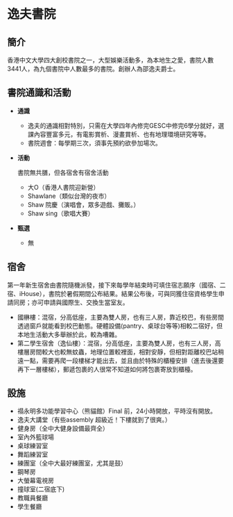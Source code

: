 # 逸夫書院

## 簡介

香港中文大學四大創校書院之一，大型娛樂活動多，為本地生之愛，書院人數3441人，為九個書院中人數最多的書院。創辦人為邵逸夫爵士。

## 書院通識和活動

* **通識**
  * 逸夫的通識相對特別，只需在大學四年內修完GESC中修完6學分就好，選課內容豐富多元，有電影賞析、漫畫賞析、也有地理環境研究等等。
  * 書院週會：每學期三次，須事先預約欲參加場次。
* **活動**

  書院無共膳，但各宿舍有宿舍活動

  * 大O（香港人書院迎新營）
  * Shawlane（類似台灣的夜市）
  * Shaw 院慶（演唱會，眾多遊戲、攤販。）
  * Shaw sing（歌唱大賽）

* **甄選**
  * 無

## 宿舍

第一年新生宿舍由書院隨機派發，接下來每學年結束時可填住宿志願序（國宿、二宿、iHouse），書院於暑假期間公布結果。結果公布後，可與同獲住宿資格學生申請同房；亦可申請與國際生、交換生當室友。

* 國楙樓：混宿，分高低座，主要為雙人房，也有三人房，靠近校巴，有些房間透過窗戶就能看到校巴動態。硬體設備\(pantry、桌球台等等\)相較二宿好，但本地生活動大多舉辦於此，較為嘈雜。
* 第二學生宿舍（逸仙樓）：混宿，分高低座，主要為雙人房，也有三人房，高樓層房間較大也較無蚊蟲，地理位置較裡面，相對安靜，但相對距離校巴站稍遠一點，需要再爬一段樓梯才能出去，並且由於特殊的櫃檯安排（進去後還要再下一層樓梯），郵遞包裹的人很常不知道如何將包裹寄放到櫃檯。

## 設施

* 禢永明多功能學習中心（熊貓館）Final 前，24小時開放，平時沒有開放。
* 逸夫大講堂（有些assembly 超級近！下樓就到了很爽。）
* 健身房（全中大健身設備最齊全）
* 室內外籃球場
* 桌球練習室
* 舞蹈練習室
* 練團室（全中大最好練團室，尤其是鼓）
* 鋼琴房
* 大螢幕電視房
* 撞球室\(二宿底下\)
* 教職員餐廳
* 學生餐廳


